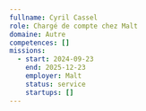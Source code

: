 ```yaml
---
fullname: Cyril Cassel
role: Chargé de compte chez Malt
domaine: Autre
competences: []
missions:
  - start: 2024-09-23
    end: 2025-12-23
    employer: Malt
    status: service
    startups: []
---
```

